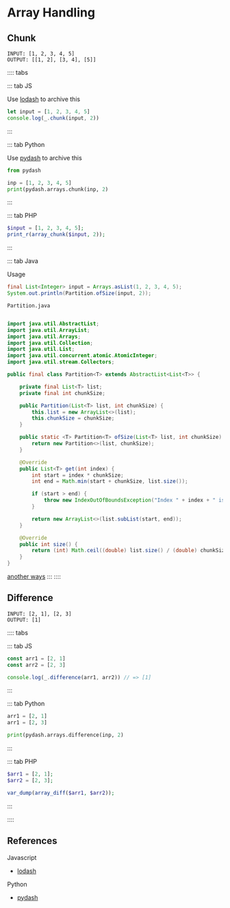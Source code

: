 # Array Handling

## Chunk

```
INPUT: [1, 2, 3, 4, 5]
OUTPUT: [[1, 2], [3, 4], [5]]
```

:::: tabs

::: tab JS

Use [lodash](https://lodash.com/docs/4.17.15#chunk) to archive this

```js
let input = [1, 2, 3, 4, 5]
console.log(_.chunk(input, 2))
```
:::

::: tab Python

Use [pydash](https://pydash.readthedocs.io/en/latest/api.html) to archive this

```py
from pydash

inp = [1, 2, 3, 4, 5]
print(pydash.arrays.chunk(inp, 2)
```

:::

::: tab PHP
```php
$input = [1, 2, 3, 4, 5];
print_r(array_chunk($input, 2));
```
:::

::: tab Java

Usage

```java
final List<Integer> input = Arrays.asList(1, 2, 3, 4, 5);
System.out.println(Partition.ofSize(input, 2));
```

`Partition.java`

```java

import java.util.AbstractList;
import java.util.ArrayList;
import java.util.Arrays;
import java.util.Collection;
import java.util.List;
import java.util.concurrent.atomic.AtomicInteger;
import java.util.stream.Collectors;

public final class Partition<T> extends AbstractList<List<T>> {

    private final List<T> list;
    private final int chunkSize;

    public Partition(List<T> list, int chunkSize) {
        this.list = new ArrayList<>(list);
        this.chunkSize = chunkSize;
    }

    public static <T> Partition<T> ofSize(List<T> list, int chunkSize) {
        return new Partition<>(list, chunkSize);
    }

    @Override
    public List<T> get(int index) {
        int start = index * chunkSize;
        int end = Math.min(start + chunkSize, list.size());

        if (start > end) {
            throw new IndexOutOfBoundsException("Index " + index + " is out of the list range <0," + (size() - 1) + ">");
        }

        return new ArrayList<>(list.subList(start, end));
    }

    @Override
    public int size() {
        return (int) Math.ceil((double) list.size() / (double) chunkSize);
    }
}
```

[another ways](https://e.printstacktrace.blog/divide-a-list-to-lists-of-n-size-in-Java-8/)
:::
::::

## Difference

```
INPUT: [2, 1], [2, 3]
OUTPUT: [1]
```

:::: tabs

::: tab JS
```js
const arr1 = [2, 1]
const arr2 = [2, 3]

console.log(_.difference(arr1, arr2)) // => [1]
```
:::

::: tab Python
```py
arr1 = [2, 1]
arr1 = [2, 3]

print(pydash.arrays.difference(inp, 2)
```
:::

::: tab PHP
```php
$arr1 = [2, 1];
$arr2 = [2, 3];

var_dump(array_diff($arr1, $arr2));
```
:::

::::



## References

Javascript 
- [lodash](https://lodash.com/docs/4.17.15)

Python
- [pydash](https://pydash.readthedocs.io/en/latest/api.html)